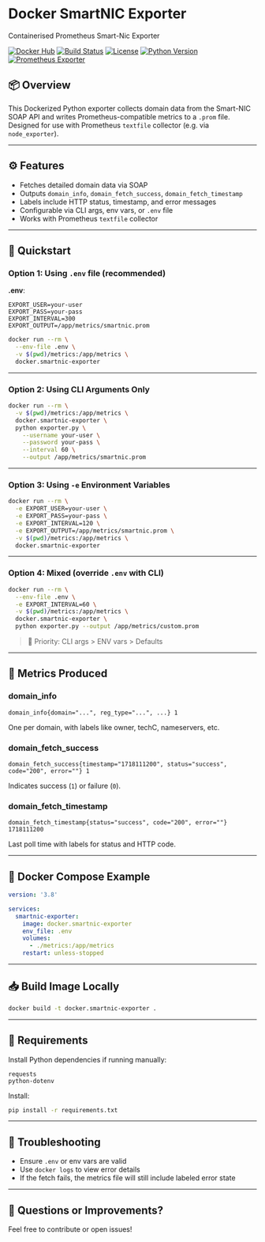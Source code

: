 # Docker SmartNIC Exporter
Containerised Prometheus Smart-Nic Exporter


[![Docker Hub](https://img.shields.io/badge/docker-ready-blue?logo=docker)](https://hub.docker.com/r/YOUR_DOCKERHUB_USERNAME/docker-smartnic-exporter)
[![Build Status](https://img.shields.io/github/actions/workflow/status/YOUR_GITHUB_USERNAME/docker-smartnic-exporter/ci.yml?label=build)](https://github.com/YOUR_GITHUB_USERNAME/docker-smartnic-exporter/actions)
[![License](https://img.shields.io/github/license/YOUR_GITHUB_USERNAME/docker-smartnic-exporter)](LICENSE)
[![Python Version](https://img.shields.io/badge/python-3.11+-blue.svg)](https://www.python.org/)
[![Prometheus Exporter](https://img.shields.io/badge/prometheus-exporter-orange)](https://prometheus.io/docs/instrumenting/exporters/)

## 📦 Overview

This Dockerized Python exporter collects domain data from the Smart-NIC SOAP API and writes Prometheus-compatible metrics to a `.prom` file. Designed for use with Prometheus `textfile` collector (e.g. via `node_exporter`).

---

## ⚙️ Features

- Fetches detailed domain data via SOAP
- Outputs `domain_info`, `domain_fetch_success`, `domain_fetch_timestamp`
- Labels include HTTP status, timestamp, and error messages
- Configurable via CLI args, env vars, or `.env` file
- Works with Prometheus `textfile` collector

---

## 🚀 Quickstart

### Option 1: Using `.env` file (recommended)

**.env**:
```env
EXPORT_USER=your-user
EXPORT_PASS=your-pass
EXPORT_INTERVAL=300
EXPORT_OUTPUT=/app/metrics/smartnic.prom
```

```bash
docker run --rm \
  --env-file .env \
  -v $(pwd)/metrics:/app/metrics \
  docker.smartnic-exporter
```

---

### Option 2: Using CLI Arguments Only

```bash
docker run --rm \
  -v $(pwd)/metrics:/app/metrics \
  docker.smartnic-exporter \
  python exporter.py \
    --username your-user \
    --password your-pass \
    --interval 60 \
    --output /app/metrics/smartnic.prom
```

---

### Option 3: Using `-e` Environment Variables

```bash
docker run --rm \
  -e EXPORT_USER=your-user \
  -e EXPORT_PASS=your-pass \
  -e EXPORT_INTERVAL=120 \
  -e EXPORT_OUTPUT=/app/metrics/smartnic.prom \
  -v $(pwd)/metrics:/app/metrics \
  docker.smartnic-exporter
```

---

### Option 4: Mixed (override `.env` with CLI)

```bash
docker run --rm \
  --env-file .env \
  -e EXPORT_INTERVAL=60 \
  -v $(pwd)/metrics:/app/metrics \
  docker.smartnic-exporter \
  python exporter.py --output /app/metrics/custom.prom
```

> 🔄 Priority: CLI args > ENV vars > Defaults

---

## 🧪 Metrics Produced

### domain_info
```
domain_info{domain="...", reg_type="...", ...} 1
```
One per domain, with labels like owner, techC, nameservers, etc.

### domain_fetch_success
```
domain_fetch_success{timestamp="1718111200", status="success", code="200", error=""} 1
```
Indicates success (`1`) or failure (`0`).

### domain_fetch_timestamp
```
domain_fetch_timestamp{status="success", code="200", error=""} 1718111200
```
Last poll time with labels for status and HTTP code.

---

## 🔧 Docker Compose Example

```yaml
version: '3.8'

services:
  smartnic-exporter:
    image: docker.smartnic-exporter
    env_file: .env
    volumes:
      - ./metrics:/app/metrics
    restart: unless-stopped
```

---

## 📥 Build Image Locally

```bash
docker build -t docker.smartnic-exporter .
```

---

## 📂 Requirements

Install Python dependencies if running manually:
```text
requests
python-dotenv
```

Install:
```bash
pip install -r requirements.txt
```

---

## 🧯 Troubleshooting

- Ensure `.env` or env vars are valid
- Use `docker logs` to view error details
- If the fetch fails, the metrics file will still include labeled error state

---

## 💬 Questions or Improvements?
Feel free to contribute or open issues!
